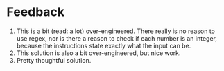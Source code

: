 # Feedback

1. This is a bit (read: a lot) over-engineered. There really is no reason to
use regex, nor is there a reason to check if each number is an integer, because
the instructions state exactly what the input can be.
2. This solution is also a bit over-engineered, but nice work.
3. Pretty thoughtful solution.

